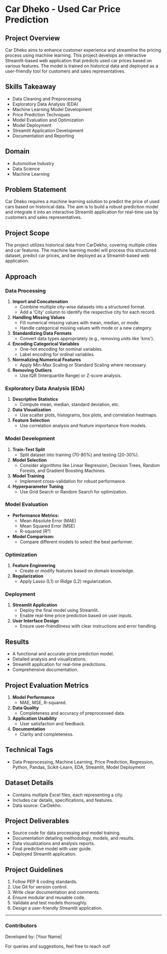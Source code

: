 # Car Dheko - Used Car Price Prediction

## Project Overview
Car Dheko aims to enhance customer experience and streamline the pricing process using machine learning. This project develops an interactive Streamlit-based web application that predicts used car prices based on various features. The model is trained on historical data and deployed as a user-friendly tool for customers and sales representatives.

## Skills Takeaway
- Data Cleaning and Preprocessing
- Exploratory Data Analysis (EDA)
- Machine Learning Model Development
- Price Prediction Techniques
- Model Evaluation and Optimization
- Model Deployment
- Streamlit Application Development
- Documentation and Reporting

## Domain
- Automotive Industry
- Data Science
- Machine Learning

## Problem Statement
Car Dheko requires a machine learning solution to predict the price of used cars based on historical data. The aim is to build a robust prediction model and integrate it into an interactive Streamlit application for real-time use by customers and sales representatives.

## Project Scope
The project utilizes historical data from CarDekho, covering multiple cities and car features. The machine learning model will process this structured dataset, predict car prices, and be deployed as a Streamlit-based web application.

## Approach
### Data Processing
1. **Import and Concatenation**
   - Combine multiple city-wise datasets into a structured format.
   - Add a 'City' column to identify the respective city for each record.
2. **Handling Missing Values**
   - Fill numerical missing values with mean, median, or mode.
   - Handle categorical missing values with mode or a new category.
3. **Standardizing Data Formats**
   - Convert data types appropriately (e.g., removing units like 'kms').
4. **Encoding Categorical Variables**
   - One-hot encoding for nominal variables.
   - Label encoding for ordinal variables.
5. **Normalizing Numerical Features**
   - Apply Min-Max Scaling or Standard Scaling where necessary.
6. **Removing Outliers**
   - Use IQR (Interquartile Range) or Z-score analysis.

### Exploratory Data Analysis (EDA)
1. **Descriptive Statistics**
   - Compute mean, median, standard deviation, etc.
2. **Data Visualization**
   - Use scatter plots, histograms, box plots, and correlation heatmaps.
3. **Feature Selection**
   - Use correlation analysis and feature importance from models.

### Model Development
1. **Train-Test Split**
   - Split dataset into training (70-80%) and testing (20-30%).
2. **Model Selection**
   - Consider algorithms like Linear Regression, Decision Trees, Random Forests, and Gradient Boosting Machines.
3. **Model Training**
   - Implement cross-validation for robust performance.
4. **Hyperparameter Tuning**
   - Use Grid Search or Random Search for optimization.

### Model Evaluation
- **Performance Metrics:**
  - Mean Absolute Error (MAE)
  - Mean Squared Error (MSE)
  - R-squared (R²)
- **Model Comparison:**
  - Compare different models to select the best performer.

### Optimization
1. **Feature Engineering**
   - Create or modify features based on domain knowledge.
2. **Regularization**
   - Apply Lasso (L1) or Ridge (L2) regularization.

### Deployment
1. **Streamlit Application**
   - Deploy the final model using Streamlit.
   - Enable real-time price prediction based on user inputs.
2. **User Interface Design**
   - Ensure user-friendliness with clear instructions and error handling.

## Results
- A functional and accurate price prediction model.
- Detailed analysis and visualizations.
- Streamlit application for real-time predictions.
- Comprehensive documentation.

## Project Evaluation Metrics
1. **Model Performance**
   - MAE, MSE, R-squared.
2. **Data Quality**
   - Completeness and accuracy of preprocessed data.
3. **Application Usability**
   - User satisfaction and feedback.
4. **Documentation**
   - Clarity and completeness.

## Technical Tags
- Data Preprocessing, Machine Learning, Price Prediction, Regression, Python, Pandas, Scikit-Learn, EDA, Streamlit, Model Deployment

## Dataset Details
- Contains multiple Excel files, each representing a city.
- Includes car details, specifications, and features.
- Data source: CarDekho.

## Project Deliverables
- Source code for data processing and model training.
- Documentation detailing methodology, models, and results.
- Data visualizations and analysis reports.
- Final predictive model with user guide.
- Deployed Streamlit application.

## Project Guidelines
1. Follow PEP 8 coding standards.
2. Use Git for version control.
3. Write clear documentation and comments.
4. Ensure modular and reusable code.
5. Validate and test models thoroughly.
6. Design a user-friendly Streamlit application.

---

### Contributors
Developed by: [Your Name]

For queries and suggestions, feel free to reach out!

